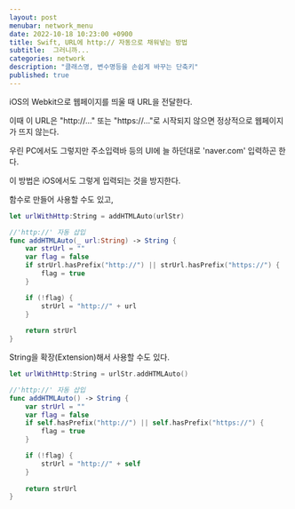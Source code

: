 ```yaml
---
layout: post
menubar: network_menu
date: 2022-10-18 10:23:00 +0900
title: Swift, URL에 http:// 자동으로 채워넣는 방법
subtitle:  그러니까...
categories: network
description: "클래스명, 변수명등을 손쉽게 바꾸는 단축키"
published: true
---
```


iOS의 Webkit으로 웹페이지를 띄울 때 URL을 전달한다.

이때 이 URL은 "http://..." 또는 "https://..."로 시작되지 않으면 정상적으로 웹페이지가 뜨지 않는다.

우린 PC에서도 그렇지만 주소입력바 등의 UI에 늘 하던대로 'naver.com' 입력하곤 한다.

이 방법은 iOS에서도 그렇게 입력되는 것을 방지한다.

함수로 만들어 사용할 수도 있고,

```swift
let urlWithHttp:String = addHTMLAuto(urlStr)

//'http://' 자동 삽입
func addHTMLAuto(_ url:String) -> String {
    var strUrl = ""
    var flag = false
    if strUrl.hasPrefix("http://") || strUrl.hasPrefix("https://") {
        flag = true
    }

    if (!flag) {
        strUrl = "http://" + url
    }
        
    return strUrl
}
``` 

String을 확장(Extension)해서 사용할 수도 있다.

```swift
let urlWithHttp:String = urlStr.addHTMLAuto()

//'http://' 자동 삽입
func addHTMLAuto() -> String {
    var strUrl = ""
    var flag = false
    if self.hasPrefix("http://") || self.hasPrefix("https://") {
        flag = true
    }

    if (!flag) {
        strUrl = "http://" + self
    }
        
    return strUrl
}
```